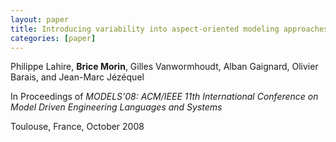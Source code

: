 ```yaml
---
layout: paper
title: Introducing variability into aspect-oriented modeling approaches
categories: [paper]
---
```


Philippe Lahire, **Brice Morin**, Gilles Vanwormhoudt, Alban Gaignard, Olivier Barais, and Jean-Marc Jézéquel

In Proceedings of _MODELS'08: ACM/IEEE 11th International Conference on Model Driven Engineering Languages and Systems_ 

Toulouse, France, October 2008
